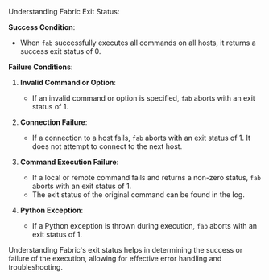 Understanding Fabric Exit Status:

**Success Condition**:
- When `fab` successfully executes all commands on all hosts, it returns a success exit status of 0.

**Failure Conditions**:
1. **Invalid Command or Option**:
   - If an invalid command or option is specified, `fab` aborts with an exit status of 1.

2. **Connection Failure**:
   - If a connection to a host fails, `fab` aborts with an exit status of 1. It does not attempt to connect to the next host.

3. **Command Execution Failure**:
   - If a local or remote command fails and returns a non-zero status, `fab` aborts with an exit status of 1. 
   - The exit status of the original command can be found in the log.

4. **Python Exception**:
   - If a Python exception is thrown during execution, `fab` aborts with an exit status of 1.

Understanding Fabric's exit status helps in determining the success or failure of the execution, allowing for effective error handling and troubleshooting.